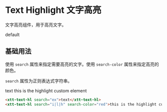 <script setup>
import { onMounted, onUnmounted } from 'vue'
import "./css/com.css"
import GUI from "lil-gui";

let gui;

onMounted(async () => {
	await Promise.all([
		import("../../dist/xtt-text-highlight.js"),
	])

	const operate = document.getElementById("operate");

	gui = new GUI({
		container: document.querySelector(".operate-wrapper")
	});

	const obj = {
		content: "default",
		search: "fa",
		searchColor: "yellow"
	};

	gui.add(obj, "content").onChange((value) => {
		operate.textContent = value;
	});
	gui.add(obj, "search").onChange((value) => {
		operate.search = value;
	});
	gui.addColor(obj, "searchColor").onChange((value) => {
		operate.searchColor = value;
	});
	

});

onUnmounted(() => {
	gui.destroy();
});
</script>

# Text Highlight 文字高亮

文字高亮组件，用于高亮文字。

<section class="operate-wrapper">
	<div class="operate-content">
		<xtt-text-hl id="operate" search="fa">default</xtt-text-hl>
	</div>
</section>

## 基础用法

使用 `search` 属性来指定需要高亮的文字。使用 `search-color` 属性来指定高亮的颜色。

`search` 属性为正则表达式字符串。

<section class="wrap">
	<xtt-text-hl search="ex">text</xtt-text-hl>
	<xtt-text-hl search="i|l|h" search-color="red">this is the highlight custom element</xtt-text-hl>
</section>

```html
<xtt-text-hl search="ex">text</xtt-text-hl>
<xtt-text-hl search="i|l|h" search-color="red">this is the highlight custom element</xtt-text-hl>
```

